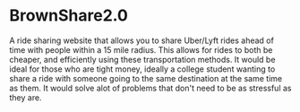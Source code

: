 # BrownShare2.0


A ride sharing website that allows you to share Uber/Lyft rides ahead of time with people within a 15 mile radius. This allows for rides to both be cheaper, and efficiently using these transportation methods. 
It would be ideal for those who are tight money, ideally a college student wanting to share a ride with someone going to the same destination at the same time as them. It would solve alot of problems that don't need to be as stressful as they are. 
